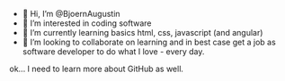 - 👋 Hi, I’m @BjoernAugustin
- 👀 I’m interested in coding software
- 🌱 I’m currently learning basics html, css, javascript (and angular)
- 💞️ I’m looking to collaborate on learning and in best case get a job as software developer to do what I love - every day.

<!---
BjoernAugustin/BjoernAugustin is a ✨ special ✨ repository because its `README.md` (this file) appears on your GitHub profile.
You can click the Preview link to take a look at your changes.
--->

ok... I need to learn more about GitHub as well.
